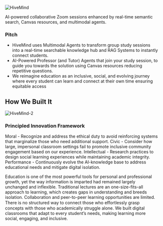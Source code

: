 ![HiveMind](https://github.com/user-attachments/assets/fa35b70f-60f5-4358-9a45-98c71497cfe9)

AI-powered collaborative Zoom sessions enhanced by real-time semantic search, Canvas resources, and multimodal agents.

### Pitch

- HiveMind uses Multimodal Agents to transform group study sessions into a real-time searchable knowledge hub and RAG Systems to instantly connect students.
- AI-Powered Professor (and Tutor) Agents that join your study session, to guide you towards the solution using Canvas resources reducing repetitive questions.
- We reimagine education as an inclusive, social, and evolving journey where every student can learn and connect at their own time ensuring equitable access

## How We Built It
![HiveMind-2](https://github.com/user-attachments/assets/899f4e27-a6be-44bd-96b1-6c2edd34d429)

### Principled Innovation Framework

Moral - Recognize and address the ethical duty to avoid reinforcing systems that marginalize those who need additional support.
Civic - Consider how large, impersonal classroom settings fail to promote inclusive community engagement based on our experience.
Intellectual - Research practices to design social learning experiences while maintaining academic integrity.
Performance - Continuously evolve the AI-knowledge base to address educational needs and mitigate digital isolation.

Education is one of the most powerful tools for personal and professional growth, yet the way information is imparted had remained largely unchanged and inflexible. Traditional lectures are an one-size-fits-all approach to learning, which creates gaps in understanding and breeds isolation. Collaboration and peer-to-peer learning opportunities are limited. There is no structured way to connect those who eﬀortlessly grasp concepts with those who academically struggle alone. We built digital classrooms that adapt to every student’s needs, making learning more social, engaging, and inclusive.
